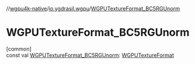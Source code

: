 //[wgpu4k-native](../../index.md)/[io.ygdrasil.wgpu](index.md)/[WGPUTextureFormat_BC5RGUnorm](-w-g-p-u-texture-format_-b-c5-r-g-unorm.md)

# WGPUTextureFormat_BC5RGUnorm

[common]\
const val [WGPUTextureFormat_BC5RGUnorm](-w-g-p-u-texture-format_-b-c5-r-g-unorm.md): [WGPUTextureFormat](-w-g-p-u-texture-format/index.md)